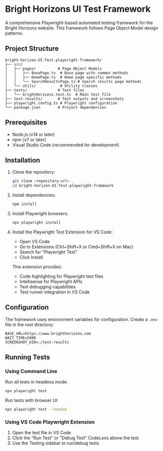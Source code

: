 # Bright Horizons UI Test Framework

A comprehensive Playwright-based automated testing framework for the Bright Horizons website. This framework follows Page Object Model design patterns.

## Project Structure

```
bright-horizon-UI-Test-playwright-framework/
├── src/
│   ├── pages/          # Page Object Models
│   │   ├── BasePage.ts  # Base page with common methods
│   │   ├── HomePage.ts  # Home page specific methods
│   │   └── SearchResultsPage.ts # Search results page methods
│   └── utils/           # Utility classes
├── tests/              # Test files
│   └── brightHorizons.test.ts  # Main test file
├── test-results/       # Test outputs and screenshots
├── playwright.config.ts # Playwright configuration
└── package.json        # Project dependencies
```

## Prerequisites

- Node.js (v14 or later)
- npm (v7 or later)
- Visual Studio Code (recommended for development)

## Installation

1. Clone the repository:

   ```bash
   git clone <repository-url>
   cd bright-horizon-UI-Test-playwright-framework
   ```

2. Install dependencies:

   ```bash
   npm install
   ```

3. Install Playwright browsers:

   ```bash
   npx playwright install
   ```

4. Install the Playwright Test Extension for VS Code:

   - Open VS Code
   - Go to Extensions (Ctrl+Shift+X or Cmd+Shift+X on Mac)
   - Search for "Playwright Test"
   - Click Install

   This extension provides:

   - Code highlighting for Playwright test files
   - Intellisense for Playwright APIs
   - Test debugging capabilities
   - Test runner integration in VS Code

## Configuration

The framework uses environment variables for configuration. Create a `.env` file in the root directory:

```
BASE_URL=https://www.brighthorizons.com
WAIT_TIME=5000
SCREENSHOT_DIR=./test-results
```

## Running Tests

### Using Command Line

Run all tests in headless mode:

```bash
npx playwright test
```

Run tests with browser UI:

```bash
npx playwright test --headed
```

### Using VS Code Playwright Extension

1. Open the test file in VS Code
2. Click the "Run Test" or "Debug Test" CodeLens above the test
3. Use the Testing sidebar to run/debug tests
